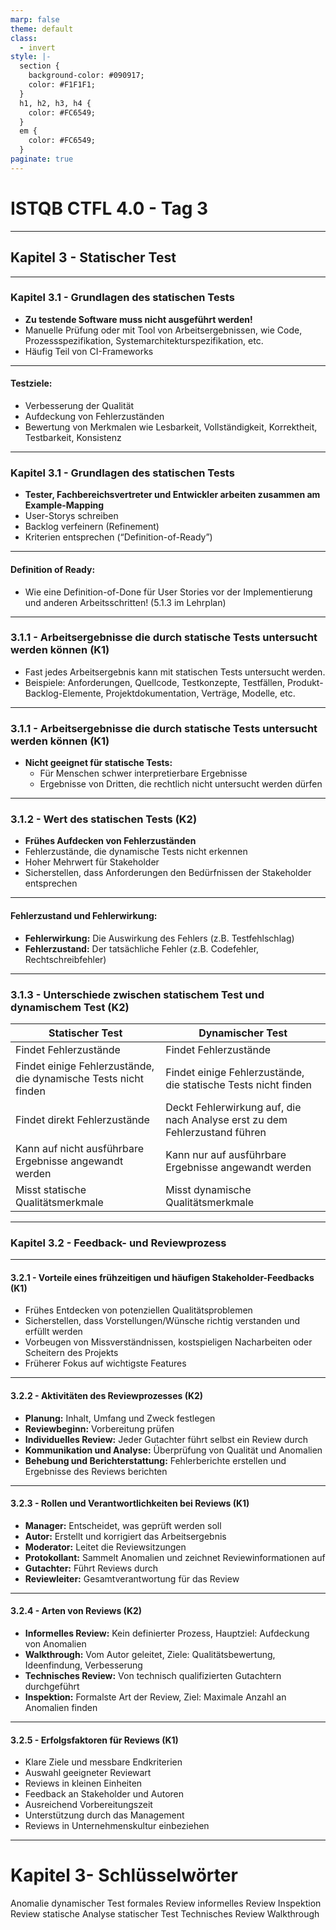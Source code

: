```yaml
---
marp: false
theme: default
class:
  - invert
style: |-
  section {
    background-color: #090917;
    color: #F1F1F1;
  }
  h1, h2, h3, h4 {
    color: #FC6549;
  }
  em {
    color: #FC6549;
  }
paginate: true
---
```


# ISTQB CTFL 4.0 - Tag 3

---

## Kapitel 3 - Statischer Test

---

### Kapitel 3.1 - Grundlagen des statischen Tests

- **Zu testende Software muss nicht ausgeführt werden!**
- Manuelle Prüfung oder mit Tool von Arbeitsergebnissen, wie Code, Prozessspezifikation, Systemarchitekturspezifikation, etc.
- Häufig Teil von CI-Frameworks

---

#### Testziele:
- Verbesserung der Qualität
- Aufdeckung von Fehlerzuständen
- Bewertung von Merkmalen wie Lesbarkeit, Vollständigkeit, Korrektheit, Testbarkeit, Konsistenz

---

### Kapitel 3.1 - Grundlagen des statischen Tests

- **Tester, Fachbereichsvertreter und Entwickler arbeiten zusammen am Example-Mapping**
- User-Storys schreiben
- Backlog verfeinern (Refinement)
- Kriterien entsprechen (“Definition-of-Ready”)

---

#### Definition of Ready:
- Wie eine Definition-of-Done für User Stories vor der Implementierung und anderen Arbeitsschritten! (5.1.3 im Lehrplan)

---

### 3.1.1 - Arbeitsergebnisse die durch statische Tests untersucht werden können (K1)

- Fast jedes Arbeitsergebnis kann mit statischen Tests untersucht werden.
- Beispiele: Anforderungen, Quellcode, Testkonzepte, Testfällen, Produkt-Backlog-Elemente, Projektdokumentation, Verträge, Modelle, etc.

---

### 3.1.1 - Arbeitsergebnisse die durch statische Tests untersucht werden können (K1)

- **Nicht geeignet für statische Tests:**
  - Für Menschen schwer interpretierbare Ergebnisse
  - Ergebnisse von Dritten, die rechtlich nicht untersucht werden dürfen

---

### 3.1.2 - Wert des statischen Tests (K2)

- **Frühes Aufdecken von Fehlerzuständen**
- Fehlerzustände, die dynamische Tests nicht erkennen
- Hoher Mehrwert für Stakeholder
- Sicherstellen, dass Anforderungen den Bedürfnissen der Stakeholder entsprechen

---

#### Fehlerzustand und Fehlerwirkung:
- **Fehlerwirkung:** Die Auswirkung des Fehlers (z.B. Testfehlschlag)
- **Fehlerzustand:** Der tatsächliche Fehler (z.B. Codefehler, Rechtschreibfehler)

---

### 3.1.3 - Unterschiede zwischen statischem Test und dynamischem Test (K2)

| Statischer Test                       | Dynamischer Test                      |
|--------------------------------------|--------------------------------------|
| Findet Fehlerzustände                | Findet Fehlerzustände                |
| Findet einige Fehlerzustände, die dynamische Tests nicht finden | Findet einige Fehlerzustände, die statische Tests nicht finden |
| Findet direkt Fehlerzustände         | Deckt Fehlerwirkung auf, die nach Analyse erst zu dem Fehlerzustand führen |
| Kann auf nicht ausführbare Ergebnisse angewandt werden | Kann nur auf ausführbare Ergebnisse angewandt werden |
| Misst statische Qualitätsmerkmale     | Misst dynamische Qualitätsmerkmale    |


---

### Kapitel 3.2 - Feedback- und Reviewprozess

---

#### 3.2.1 - Vorteile eines frühzeitigen und häufigen Stakeholder-Feedbacks (K1)
- Frühes Entdecken von potenziellen Qualitätsproblemen
- Sicherstellen, dass Vorstellungen/Wünsche richtig verstanden und erfüllt werden
- Vorbeugen von Missverständnissen, kostspieligen Nacharbeiten oder Scheitern des Projekts
- Früherer Fokus auf wichtigste Features

---

#### 3.2.2 - Aktivitäten des Reviewprozesses (K2)
- **Planung:** Inhalt, Umfang und Zweck festlegen
- **Reviewbeginn:** Vorbereitung prüfen
- **Individuelles Review:** Jeder Gutachter führt selbst ein Review durch
- **Kommunikation und Analyse:** Überprüfung von Qualität und Anomalien
- **Behebung und Berichterstattung:** Fehlerberichte erstellen und Ergebnisse des Reviews berichten

---

#### 3.2.3 - Rollen und Verantwortlichkeiten bei Reviews (K1)
- **Manager:** Entscheidet, was geprüft werden soll
- **Autor:** Erstellt und korrigiert das Arbeitsergebnis
- **Moderator:** Leitet die Reviewsitzungen
- **Protokollant:** Sammelt Anomalien und zeichnet Reviewinformationen auf
- **Gutachter:** Führt Reviews durch
- **Reviewleiter:** Gesamtverantwortung für das Review

---

#### 3.2.4 - Arten von Reviews (K2)
- **Informelles Review:** Kein definierter Prozess, Hauptziel: Aufdeckung von Anomalien
- **Walkthrough:** Vom Autor geleitet, Ziele: Qualitätsbewertung, Ideenfindung, Verbesserung
- **Technisches Review:** Von technisch qualifizierten Gutachtern durchgeführt
- **Inspektion:** Formalste Art der Review, Ziel: Maximale Anzahl an Anomalien finden

---

#### 3.2.5 - Erfolgsfaktoren für Reviews (K1)
- Klare Ziele und messbare Endkriterien
- Auswahl geeigneter Reviewart
- Reviews in kleinen Einheiten
- Feedback an Stakeholder und Autoren
- Ausreichend Vorbereitungszeit
- Unterstützung durch das Management
- Reviews in Unternehmenskultur einbeziehen

---

# Kapitel 3- Schlüsselwörter

Anomalie
dynamischer Test
formales Review
informelles Review
Inspektion
Review
statische Analyse
statischer Test
Technisches Review
Walkthrough